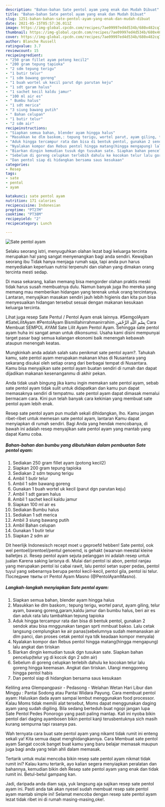 ```yaml
---
description: "Bahan-bahan Sate pentol ayam yang enak dan Mudah Dibuat"
title: "Bahan-bahan Sate pentol ayam yang enak dan Mudah Dibuat"
slug: 1251-bahan-bahan-sate-pentol-ayam-yang-enak-dan-mudah-dibuat
date: 2021-05-15T05:57:26.011Z
image: https://img-global.cpcdn.com/recipes/7ae09997ed4d534b/680x482cq70/sate-pentol-ayam-foto-resep-utama.jpg
thumbnail: https://img-global.cpcdn.com/recipes/7ae09997ed4d534b/680x482cq70/sate-pentol-ayam-foto-resep-utama.jpg
cover: https://img-global.cpcdn.com/recipes/7ae09997ed4d534b/680x482cq70/sate-pentol-ayam-foto-resep-utama.jpg
author: Blanche Russell
ratingvalue: 3.7
reviewcount: 15
recipeingredient:
- "250 gram fillet ayam potong kecil2"
- "200 gram tepung tapioka"
- "2 sdm tepung terigu"
- "1 butir telur"
- "1 sdm bawang goreng"
- "1 buah wortel uk kecil parut dgn parutan keju"
- "1 sdt garam halus"
- "1 sachet kecil kaldu jamur"
- "100 ml air es"
- " Bumbu halus"
- "1 sdt merica"
- "3 siung bawang putih"
- " Bahan celupan"
- "1 butir telur"
- "2 sdm air"
recipeinstructions:
- "Siapkan semua bahan, blender ayam hingga halus"
- "Masukkan ke dlm baskom,: tepung terigu, wortel parut, ayam giling, telur ayam, bawang goreng,garam,kaldu jamur dan bumbu halus, beri air es dan aduk rata lalu tambahkan tepung tapioka"
- "Aduk hingga tercampur rata dan bisa di bentuk pentol, gunakan 2 sendok atau bisa mnggunakan tangan sprti mmbuat bakso. Lalu cetak langsung cemplungkan ke air panas(sebelumnya sudah memanaskan air dlm panci, dan proses cetak pentol nya tdk keadaan kompor menyala)"
- "Nyalakan kompor dan Rebus pentol hingga matang(hingga mengapung) lalu angkat dan tiriskan"
- "Biarkan dingin kemudian tusuk dgn tusukan sate. Siapkan bahan pencelup(telur yg di kocok dgn 2 sdm air)"
- "Sebelum di goreng celupkan terlebih dahulu ke kocokan telur lalu goreng hingga keemasan. Angkat dan tiriskan. Ulangi menggoreng hingga pentol habis"
- "Dan pentol siap di hidangkan bersama saus kesukaan"
categories:
- Resep
tags:
- sate
- pentol
- ayam

katakunci: sate pentol ayam 
nutrition: 171 calories
recipecuisine: Indonesian
preptime: "PT27M"
cooktime: "PT38M"
recipeyield: "2"
recipecategory: Lunch

---
```



![Sate pentol ayam](https://img-global.cpcdn.com/recipes/7ae09997ed4d534b/680x482cq70/sate-pentol-ayam-foto-resep-utama.jpg)

Selaku seorang istri, menyuguhkan olahan lezat bagi keluarga tercinta merupakan hal yang sangat menyenangkan bagi anda sendiri. Kewajiban seorang ibu Tidak hanya menjaga rumah saja, tapi anda pun harus menyediakan keperluan nutrisi terpenuhi dan olahan yang dimakan orang tercinta mesti sedap.

Di masa  sekarang, kalian memang bisa mengorder olahan praktis meski tidak harus susah membuatnya dulu. Namun banyak juga lho mereka yang memang mau memberikan hidangan yang terenak untuk orang tercintanya. Lantaran, menyajikan masakan sendiri jauh lebih higienis dan kita pun bisa menyesuaikan hidangan tersebut sesuai dengan makanan kesukaan keluarga tercinta. 

Lihat juga resep Sate Pentul / Pentol Ayam enak lainnya. #SempolAyam #SateLilitAyam #PentolAyam Bismillahirrahmanirrahim بِسْمِ اللَّهِ الرَّحْمَنِ Cara Membuat SEMPOL AYAM Sate Lilit Ayam Pentol Ayam. Sehingga sate pentol ayam huha ini sangat aman untuk dikonsumsi. Usaha kami disini mempunyai target pasar bagi semua kalangan ekonomi baik menengah kebawah ataupun menengah keatas.

Mungkinkah anda adalah salah satu penikmat sate pentol ayam?. Tahukah kamu, sate pentol ayam merupakan makanan khas di Nusantara yang sekarang disukai oleh setiap orang dari berbagai tempat di Nusantara. Kamu bisa menyajikan sate pentol ayam buatan sendiri di rumah dan dapat dijadikan makanan kesenanganmu di akhir pekan.

Anda tidak usah bingung jika kamu ingin memakan sate pentol ayam, sebab sate pentol ayam tidak sulit untuk didapatkan dan kamu pun dapat memasaknya sendiri di tempatmu. sate pentol ayam dapat dimasak memalui bermacam cara. Kini pun telah banyak cara kekinian yang membuat sate pentol ayam lebih enak.

Resep sate pentol ayam pun mudah sekali dihidangkan, lho. Kamu jangan ribet-ribet untuk memesan sate pentol ayam, lantaran Kamu dapat menyiapkan di rumah sendiri. Bagi Anda yang hendak mencobanya, di bawah ini adalah resep menyajikan sate pentol ayam yang mantab yang dapat Kamu coba.

<!--inarticleads1-->

##### Bahan-bahan dan bumbu yang dibutuhkan dalam pembuatan Sate pentol ayam:

1. Sediakan 250 gram fillet ayam (potong kecil2)
1. Siapkan 200 gram tepung tapioka
1. Sediakan 2 sdm tepung terigu
1. Ambil 1 butir telur
1. Ambil 1 sdm bawang goreng
1. Gunakan 1 buah wortel uk kecil (parut dgn parutan keju)
1. Ambil 1 sdt garam halus
1. Ambil 1 sachet kecil kaldu jamur
1. Siapkan 100 ml air es
1. Sediakan  Bumbu halus
1. Sediakan 1 sdt merica
1. Ambil 3 siung bawang putih
1. Ambil  Bahan celupan
1. Gunakan 1 butir telur
1. Siapkan 2 sdm air


Dit heerlijk Indonesisch recept moet u geproefd hebben! Sate pentol, ook wel pentoel/prentoel/pentul genoemd, is gehakt (waarvan meestal kleine balletjes zi. Resep pentol ayam sejuta pelanggan ini adalah resep untuk jualan Karena saking larisnya di. Mulai dari pentol isi abon, pentol ranjau yang merupakan pentol isi cabai rawit, lalu pentol setan super pedas, pentol tuyul yang sebenarnya berupa pentol kecil-kecil, pentol gila, pentol isi telur. Последние твиты от Pentol Ayam Masno (@PentolAyamMasno). 

<!--inarticleads2-->

##### Langkah-langkah menyiapkan Sate pentol ayam:

1. Siapkan semua bahan, blender ayam hingga halus
1. Masukkan ke dlm baskom,: tepung terigu, wortel parut, ayam giling, telur ayam, bawang goreng,garam,kaldu jamur dan bumbu halus, beri air es dan aduk rata lalu tambahkan tepung tapioka
1. Aduk hingga tercampur rata dan bisa di bentuk pentol, gunakan 2 sendok atau bisa mnggunakan tangan sprti mmbuat bakso. Lalu cetak langsung cemplungkan ke air panas(sebelumnya sudah memanaskan air dlm panci, dan proses cetak pentol nya tdk keadaan kompor menyala)
1. Nyalakan kompor dan Rebus pentol hingga matang(hingga mengapung) lalu angkat dan tiriskan
1. Biarkan dingin kemudian tusuk dgn tusukan sate. Siapkan bahan pencelup(telur yg di kocok dgn 2 sdm air)
1. Sebelum di goreng celupkan terlebih dahulu ke kocokan telur lalu goreng hingga keemasan. Angkat dan tiriskan. Ulangi menggoreng hingga pentol habis
1. Dan pentol siap di hidangkan bersama saus kesukaan


Keliling area Glempangpasir - Pedasong - Welahan Wetan Hari Libur dan Minggu : Pantai Sodong atau Pantai Widara Payung. Cara membuat pentol ayam: Haluskan dada ayam sampai lembut menggunakan food processor. Kalau Moms tidak memilii alat tersebut, Moms dapat menggunakan daging ayam yang sudah digiling. Bila sedang berteduh buat ngopi jangan lupa Sate Pentol Pedes Ponorogo yang pasti paling mantap. Kali ini nyoba bikin pentol dari daging ayambosen bikin pentol kanji terusbentuknya sich masih kurang sempurna tapi rasanya pas. 

Wah ternyata cara buat sate pentol ayam yang nikamt tidak rumit ini enteng sekali ya! Kita semua dapat menghidangkannya. Cara Membuat sate pentol ayam Sangat cocok banget buat kamu yang baru belajar memasak maupun juga bagi anda yang telah ahli dalam memasak.

Tertarik untuk mulai mencoba bikin resep sate pentol ayam nikmat tidak rumit ini? Kalau kamu tertarik, ayo kalian segera menyiapkan peralatan dan bahannya, kemudian bikin deh Resep sate pentol ayam yang enak dan tidak rumit ini. Betul-betul gampang kan. 

Jadi, daripada anda diam saja, yuk langsung aja sajikan resep sate pentol ayam ini. Pasti anda tak akan nyesel sudah membuat resep sate pentol ayam mantab simple ini! Selamat mencoba dengan resep sate pentol ayam lezat tidak ribet ini di rumah masing-masing,oke!.

